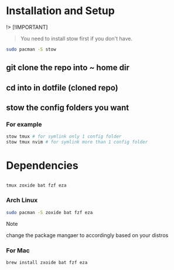 # Installation and Setup

!> [!IMPORTANT]

> You need to install stow first if you don't have.

```bash
sudo pacman -S stow
```

## git clone the repo into ~ home dir

## cd into in dotfile (cloned repo)

## stow the config folders you want

### For example

>

```bash
stow tmux # for symlink only 1 config folder
stow tmux nvim # for symlink more than 1 config folder
```

# Dependencies

##

```bash
tmux zoxide bat fzf eza
```

### Arch Linux

```bash
sudo pacman -S zoxide bat fzf eza
```

> [!NOTE]
> change the package mangaer to accordingly based on your distros

### For Mac

```bash
brew install zxoide bat fzf eza
```
